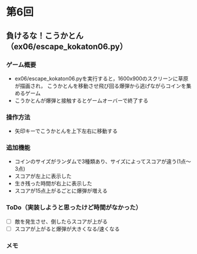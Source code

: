 # 第6回
## 負けるな！こうかとん（ex06/escape_kokaton06.py）
### ゲーム概要
- ex06/escape_kokaton06.pyを実行すると，1600x900のスクリーンに草原が描画され，
こうかとんを移動させ飛び回る爆弾から逃げながらコインを集めるゲーム
- こうかとんが爆弾と接触するとゲームオーバーで終了する
### 操作方法
- 矢印キーでこうかとんを上下左右に移動する
### 追加機能
- コインのサイズがランダムで3種類あり、サイズによってスコアが違う(1点～3点)
- スコアが左上に表示した
- 生き残った時間が右上に表示した
- スコアが15点上がるごとに爆弾が増える
### ToDo（実装しようと思ったけど時間がなかった）
- [ ] 敵を発生させ、倒したらスコアが上がる
- [ ] スコアが上がると爆弾が大きくなる/速くなる
### メモ